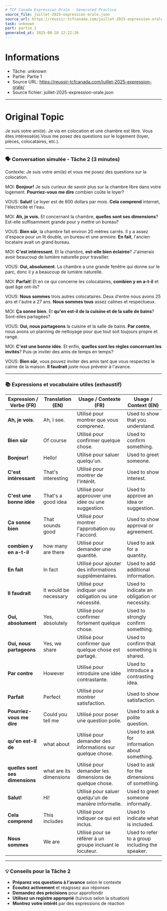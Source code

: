 ```yaml
---
# TCF Canada Expression Orale - Generated Practice
source_file: juillet-2025-expression-orale.json
source_url: https://reussir-tcfcanada.com/juillet-2025-expression-orale/
task: unknown
part: partie_1
generated_at: 2025-08-28 12:22:26
---
```


# Informations
- Tâche: unknown
- Partie: Partie 1
- Source URL: https://reussir-tcfcanada.com/juillet-2025-expression-orale/
- Source fichier: juillet-2025-expression-orale.json

---

# Original Topic
Je suis votre ami(e). Je vis en colocation et une chambre est libre. Vous êtes intéressé(e).Vous me posez des questions sur le logement (loyer, pièces, colocataires, etc.).

---

### 🗣️ Conversation simulée - Tâche 2 (3 minutes)

Contexte: Je suis votre ami(e) et vous me posez des questions sur la colocation.

MOI: **Bonjour!** Je suis curieux de savoir plus sur la chambre libre dans votre logement. **Pourriez-vous me dire** combien coûte le loyer?

VOUS: **Salut!** Le loyer est de 600 dollars par mois. **Cela comprend** internet, l'électricité et l'eau.

MOI: **Ah, je vois.** Et concernant la chambre, **quelles sont ses dimensions**? Est-elle suffisamment grande pour y mettre un bureau?

VOUS: **Bien sûr**, la chambre fait environ 20 mètres carrés. Il y a assez d'espace pour un lit double, un bureau et une armoire. **En fait**, l'ancien locataire avait un grand bureau.

MOI: **C'est intéressant**. Et la chambre, **est-elle bien éclairée**? J'aimerais avoir beaucoup de lumière naturelle pour travailler.

VOUS: **Oui, absolument**. La chambre a une grande fenêtre qui donne sur le parc, donc il y a beaucoup de lumière naturelle.

MOI: **Parfait**! Et en ce qui concerne les colocataires, **combien y en a-t-il** et quel âge ont-ils?

VOUS: **Nous sommes** trois autres colocataires. Deux d'entre nous avons 25 ans et l'autre a 27 ans. **Nous sommes tous** assez calmes et respectueux.

MOI: **Ça sonne bien**. Et **qu'en est-il de la cuisine et de la salle de bains**? Sont-elles partagées?

VOUS: **Oui, nous partageons** la cuisine et la salle de bains. **Par contre**, nous avons un planning de nettoyage pour que tout soit toujours propre et rangé.

MOI: **C'est une bonne idée**. Et enfin, **quelles sont les règles concernant les invités**? Puis-je inviter des amis de temps en temps?

VOUS: **Bien sûr**, vous pouvez inviter des amis tant que vous respectez le calme de la maison. **Il faudrait** juste nous prévenir à l'avance.

---

### 📚 Expressions et vocabulaire utiles (exhaustif)

| Expression / Verbe (FR) | Translation (EN) | Usage / Contexte (FR) | Usage / Context (EN) |
|-------------------------|------------------|-----------------------|----------------------|
| **Ah, je vois.**      | Ah, I see.  | Utilisé pour montrer que vous comprenez.       | Used to show that you understand.           |
| **Bien sûr**      | Of course  | Utilisé pour confirmer quelque chose.       | Used to confirm something.           |
| **Bonjour!**      | Hello!  | Utilisé pour saluer quelqu'un.       | Used to greet someone.           |
| **C'est intéressant**      | That's interesting  | Utilisé pour montrer de l'intérêt.       | Used to show interest.           |
| **C'est une bonne idée**      | That's a good idea  | Utilisé pour approuver une idée ou une suggestion.       | Used to approve an idea or suggestion.           |
| **Ça sonne bien**      | That sounds good  | Utilisé pour montrer l'approbation ou l'accord.       | Used to show approval or agreement.           |
| **combien y en a-t-il**      | how many are there  | Utilisé pour demander une quantité.       | Used to ask for a quantity.           |
| **En fait**      | In fact  | Utilisé pour ajouter des informations supplémentaires.       | Used to add additional information.           |
| **Il faudrait**      | It would be necessary  | Utilisé pour indiquer une obligation ou une nécessité.       | Used to indicate an obligation or necessity.           |
| **Oui, absolument**      | Yes, absolutely  | Utilisé pour confirmer fortement quelque chose.       | Used to strongly confirm something.           |
| **Oui, nous partageons**      | Yes, we share  | Utilisé pour confirmer que quelque chose est partagé.       | Used to confirm that something is shared.           |
| **Par contre**      | However  | Utilisé pour introduire une idée contrastante.       | Used to introduce a contrasting idea.           |
| **Parfait**      | Perfect  | Utilisé pour montrer satisfaction.       | Used to show satisfaction.           |
| **Pourriez-vous me dire**      | Could you tell me  | Utilisé pour poser une question polie.       | Used to ask a polite question.           |
| **qu'en est-il de**      | what about  | Utilisé pour demander des informations sur quelque chose.       | Used to ask for information about something.           |
| **quelles sont ses dimensions**      | what are its dimensions  | Utilisé pour demander les dimensions de quelque chose.       | Used to ask for the dimensions of something.           |
| **Salut!**      | Hi!  | Utilisé pour saluer quelqu'un de manière informelle.       | Used to greet someone informally.           |
| **Cela comprend**      | This includes  | Utilisé pour indiquer ce qui est inclus.       | Used to indicate what is included.           |
| **Nous sommes**      | We are  | Utilisé pour se référer à un groupe incluant le locuteur.       | Used to refer to a group including the speaker.           |

---

### 💡 Conseils pour la Tâche 2

- **Préparez vos questions à l'avance** selon le contexte
- **Écoutez activement** et réagissez aux réponses
- **Demandez des précisions** pour approfondir
- **Utilisez un registre approprié** (tu/vous selon la situation)
- **Montrez votre intérêt** par des expressions de réaction